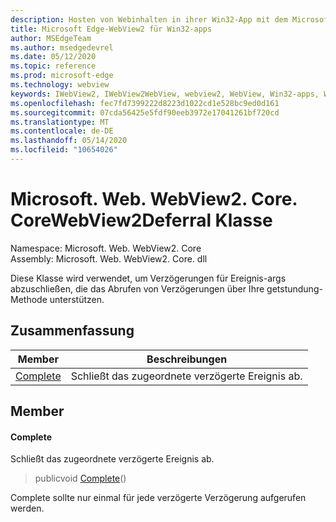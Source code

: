 ```yaml
---
description: Hosten von Webinhalten in ihrer Win32-App mit dem Microsoft Edge WebView2-Steuerelement
title: Microsoft Edge-WebView2 für Win32-apps
author: MSEdgeTeam
ms.author: msedgedevrel
ms.date: 05/12/2020
ms.topic: reference
ms.prod: microsoft-edge
ms.technology: webview
keywords: IWebView2, IWebView2WebView, webview2, WebView, Win32-apps, Win32, Edge, ICoreWebView2, ICoreWebView2Controller, Browser-Steuerelement, Edge-HTML
ms.openlocfilehash: fec7fd7399222d8223d1022cd1e528bc9ed0d161
ms.sourcegitcommit: 07cda56425e5fdf90eeb3972e17041261bf720cd
ms.translationtype: MT
ms.contentlocale: de-DE
ms.lasthandoff: 05/14/2020
ms.locfileid: "10654026"
---
```

# Microsoft. Web. WebView2. Core. CoreWebView2Deferral Klasse 

Namespace: Microsoft. Web. WebView2. Core \
Assembly: Microsoft. Web. WebView2. Core. dll

Diese Klasse wird verwendet, um Verzögerungen für Ereignis-args abzuschließen, die das Abrufen von Verzögerungen über Ihre getstundung-Methode unterstützen.

## Zusammenfassung

 Member                        | Beschreibungen
--------------------------------|---------------------------------------------
[Complete](#complete) | Schließt das zugeordnete verzögerte Ereignis ab.

## Member

#### Complete 

Schließt das zugeordnete verzögerte Ereignis ab.

> publicvoid [Complete](#complete)()

Complete sollte nur einmal für jede verzögerte Verzögerung aufgerufen werden.

